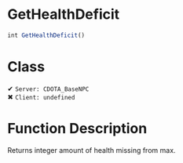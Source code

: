 # GetHealthDeficit
```js
int GetHealthDeficit()
```
# Class
✔ `Server: CDOTA_BaseNPC`  
✖ `Client: undefined`  

# Function Description
Returns integer amount of health missing from max.
